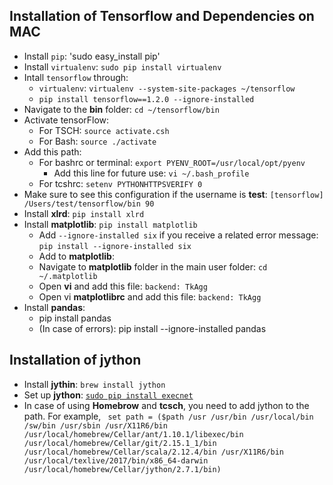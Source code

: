 ## Installation of Tensorflow and Dependencies on MAC

* Install `pip`: 'sudo easy_install pip'
* Install `virtualenv`: `sudo pip install virtualenv`
* Intall `tensorflow` through:
   * `virtualenv`: `virtualenv --system-site-packages ~/tensorflow`
   * `pip install tensorflow==1.2.0 --ignore-installed`
* Navigate to the __bin__ folder: `cd ~/tensorflow/bin`
* Activate tensorFlow: 
   * For TSCH: `source activate.csh`
   * For Bash: `source ./activate`
* Add this path:
   * For bashrc or terminal: `export PYENV_ROOT=/usr/local/opt/pyenv`
      * Add this line for future use: `vi ~/.bash_profile`
   * For tcshrc: `setenv PYTHONHTTPSVERIFY 0`
* Make sure to see this configuration if the username is __test__: `[tensorflow] /Users/test/tensorflow/bin 90`
* Install __xlrd__: `pip install xlrd`
* Install __matplotlib__: `pip install matplotlib`
   * Add `--ignore-installed six` if you receive a related error message: `pip install --ignore-installed six`
   * Add to __matplotlib__:
   * Navigate to __matplotlib__ folder in the main user folder: `cd ~/.matplotlib`
   * Open __vi__ and add this file: `backend: TkAgg`
   * Open vi __matplotlibrc__ and add this file: `backend: TkAgg`
* Install __pandas__:
   * pip install pandas
   * (In case of errors): pip install --ignore-installed pandas
   
## Installation of jython
* Install __jythin__: `brew install jython`
* Set up __jython__: [`sudo pip install execnet`](https://codespeak.net/execnet/example/hybridpython.html)
* In case of using __Homebrow__ and __tcsch__, you need to add jython to the path. For example,
`` set path = ($path /usr /usr/bin /usr/local/bin /sw/bin /usr/sbin /usr/X11R6/bin /usr/local/homebrew/Cellar/ant/1.10.1/libexec/bin /usr/local/homebrew/Cellar/git/2.15.1_1/bin /usr/local/homebrew/Cellar/scala/2.12.4/bin /usr/X11R6/bin /usr/local/texlive/2017/bin/x86_64-darwin /usr/local/homebrew/Cellar/jython/2.7.1/bin)``


